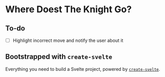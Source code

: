 # Where Doest The Knight Go?

## To-do

- [ ] Highlight incorrect move and notify the user about it

## Bootstrapped with `create-svelte`

Everything you need to build a Svelte project, powered by [`create-svelte`](https://github.com/sveltejs/kit/tree/master/packages/create-svelte).
